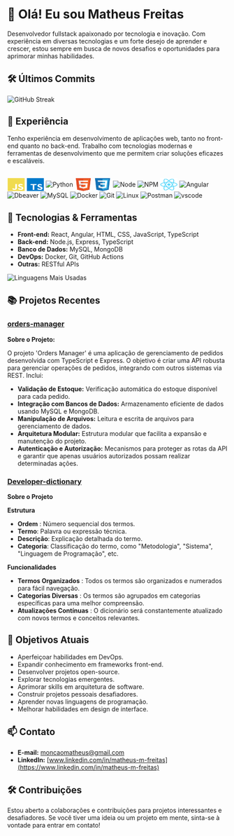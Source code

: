 # 👋 Olá! Eu sou Matheus Freitas

Desenvolvedor fullstack apaixonado por tecnologia e inovação. Com experiência em diversas tecnologias e um forte desejo de aprender e crescer, estou sempre em busca de novos desafios e oportunidades para aprimorar minhas habilidades.



## 🛠️ Últimos Commits

![GitHub Streak](https://github-readme-streak-stats.herokuapp.com/?user=Matheus-Freitas0&theme=dark)

## 🌟 Experiência

Tenho experiência em desenvolvimento de aplicações web, tanto no front-end quanto no back-end. Trabalho com tecnologias modernas e ferramentas de desenvolvimento que me permitem criar soluções eficazes e escaláveis.

<div style="display: inline_block"><br>
  <img align="center" alt="Js" height="30" width="40" src="https://raw.githubusercontent.com/devicons/devicon/master/icons/javascript/javascript-plain.svg">
  <img align="center" alt="Ts" height="30" width="40" src="https://raw.githubusercontent.com/devicons/devicon/master/icons/typescript/typescript-plain.svg">
  <img align="center" alt="Python" height="30" width="40" src="https://cdn.jsdelivr.net/gh/devicons/devicon@latest/icons/python/python-original-wordmark.svg" />
  <img align="center" alt="HTML" height="30" width="40" src="https://raw.githubusercontent.com/devicons/devicon/master/icons/html5/html5-original.svg">
  <img align="center" alt="CSS" height="30" width="40" src="https://raw.githubusercontent.com/devicons/devicon/master/icons/css3/css3-original.svg">
  <img align="center" alt="Node" height="30" width="40" src="https://cdn.jsdelivr.net/gh/devicons/devicon@latest/icons/nodejs/nodejs-original-wordmark.svg" />
  <img align="center" alt="NPM" height="30" width="40" src="https://cdn.jsdelivr.net/gh/devicons/devicon@latest/icons/npm/npm-original-wordmark.svg" />
  <img align="center" alt="React" height="30" width="40" src="https://raw.githubusercontent.com/devicons/devicon/master/icons/react/react-original.svg">
  <img align="center" alt="Angular" height="30" width="40" src="https://cdn.jsdelivr.net/gh/devicons/devicon@latest/icons/angularjs/angularjs-original.svg" />
  <img align="center" alt="Dbeaver" height="30" width="40" src="https://cdn.jsdelivr.net/gh/devicons/devicon@latest/icons/dbeaver/dbeaver-original.svg" />
  <img align="center" alt="MySQL" height="30" width="40" src="https://cdn.jsdelivr.net/gh/devicons/devicon@latest/icons/mysql/mysql-original-wordmark.svg" />
  <img align="center" alt="Docker" height="30" width="40" src="https://cdn.jsdelivr.net/gh/devicons/devicon@latest/icons/docker/docker-original-wordmark.svg" />
  <img align="center" alt="Git" height="30" width="40" src="https://cdn.jsdelivr.net/gh/devicons/devicon@latest/icons/git/git-original-wordmark.svg" />
  <img align="center" alt="Linux" height="30" width="40" src="https://cdn.jsdelivr.net/gh/devicons/devicon@latest/icons/linux/linux-original.svg" />
  <img align="center" alt="Postman" height="30" width="40" src="https://cdn.jsdelivr.net/gh/devicons/devicon@latest/icons/postman/postman-original.svg" />
  <img align="center" alt="vscode" height="30" width="40" src="https://cdn.jsdelivr.net/gh/devicons/devicon@latest/icons/vscode/vscode-original.svg" />
</div>

## 🚀 Tecnologias & Ferramentas

- **Front-end:** React, Angular, HTML, CSS, JavaScript, TypeScript
- **Back-end:** Node.js, Express, TypeScript
- **Banco de Dados:** MySQL, MongoDB
- **DevOps:** Docker, Git, GitHub Actions
- **Outras:** RESTful APIs

![Linguagens Mais Usadas](https://github-readme-stats.vercel.app/api/top-langs/?username=Matheus-Freitas0&layout=compact&theme=dark)

## 📚 Projetos Recentes

### [orders-manager](https://github.com/Matheus-Freitas0/orders-manager)

**Sobre o Projeto:**

O projeto 'Orders Manager' é uma aplicação de gerenciamento de pedidos desenvolvida com TypeScript e Express. O objetivo é criar uma API robusta para gerenciar operações de pedidos, integrando com outros sistemas via REST. Inclui:

- **Validação de Estoque:** Verificação automática do estoque disponível para cada pedido.
- **Integração com Bancos de Dados:** Armazenamento eficiente de dados usando MySQL e MongoDB.
- **Manipulação de Arquivos:** Leitura e escrita de arquivos para gerenciamento de dados.
- **Arquitetura Modular:** Estrutura modular que facilita a expansão e manutenção do projeto.
- **Autenticação e Autorização:** Mecanismos para proteger as rotas da API e garantir que apenas usuários autorizados possam realizar determinadas ações.

### [Developer-dictionary](https://github.com/Matheus-Freitas0/Developer-dictionary)

**Sobre o Projeto**

**Estrutura**

- **Ordem** : Número sequencial dos termos.
- **Termo**: Palavra ou expressão técnica.
- **Descrição**: Explicação detalhada do termo.
- **Categoria**: Classificação do termo, como "Metodologia", "Sistema", "Linguagem de Programação", etc.

**Funcionalidades**
- **Termos Organizados** : Todos os termos são organizados e numerados para fácil navegação.
- **Categorias Diversas** : Os termos são agrupados em categorias específicas para uma melhor compreensão.
- **Atualizações Contínuas** : O dicionário será constantemente atualizado com novos termos e conceitos relevantes.

## 🎯 Objetivos Atuais

- Aperfeiçoar habilidades em DevOps.
- Expandir conhecimento em frameworks front-end.
- Desenvolver projetos open-source.
- Explorar tecnologias emergentes.
- Aprimorar skills em arquitetura de software.
- Construir projetos pessoais desafiadores.
- Aprender novas linguagens de programação.
- Melhorar habilidades em design de interface.

## 📫 Contato

- **E-mail:** [moncaomatheus@gmail.com](mailto:moncaomatheus@gmail.com)
- **LinkedIn:** [www.linkedin.com/in/matheus-m-freitas](https://www.linkedin.com/in/matheus-m-freitas)

## 🛠️ Contribuições

Estou aberto a colaborações e contribuições para projetos interessantes e desafiadores. Se você tiver uma ideia ou um projeto em mente, sinta-se à vontade para entrar em contato!
